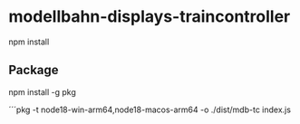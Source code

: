 # modellbahn-displays-traincontroller

npm install

## Package
npm install -g pkg

´´´pkg -t node18-win-arm64,node18-macos-arm64 -o ./dist/mdb-tc index.js